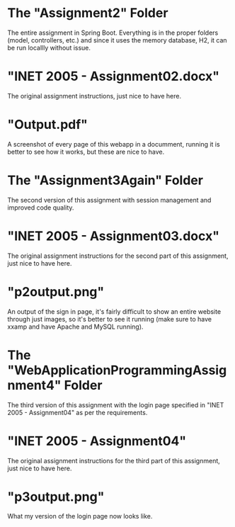 # The "Assignment2" Folder
The entire assignment in Spring Boot. Everything is in the proper folders (model, controllers, etc.) and since it uses the memory database, H2, it can be run locallly without issue.

# "INET 2005 - Assignment02.docx"
The original assignment instructions, just nice to have here.

# "Output.pdf"
A screenshot of every page of this webapp in a documment, running it is better to see how it works, but these are nice to have.

# The "Assignment3Again" Folder
The second version of this assignment with session management and improved code quality.

# "INET 2005 - Assignment03.docx"
The original assignment instructions for the second part of this assignment, just nice to have here.

# "p2output.png"
An output of the sign in page, it's fairly difficult to show an entire website through just images, so it's better to see it running (make sure to have xxamp and have Apache and MySQL running).

# The "WebApplicationProgrammingAssignment4" Folder
The third version of this assignment with the login page specified in "INET 2005 - Assignment04" as per the requirements.

# "INET 2005 - Assignment04"
The original assignment instructions for the third part of this assignment, just nice to have here.

# "p3output.png"
What my version of the login page now looks like.